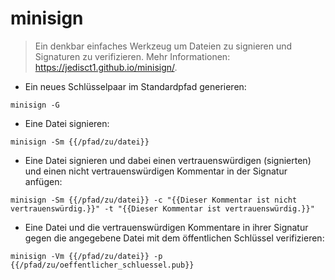 # minisign

> Ein denkbar einfaches Werkzeug um Dateien zu signieren und Signaturen zu verifizieren.
> Mehr Informationen: <https://jedisct1.github.io/minisign/>.

- Ein neues Schlüsselpaar im Standardpfad generieren:

`minisign -G`

- Eine Datei signieren:

`minisign -Sm {{/pfad/zu/datei}}`

- Eine Datei signieren und dabei einen vertrauenswürdigen (signierten) und einen nicht vertrauenswürdigen Kommentar in der Signatur anfügen:

`minisign -Sm {{/pfad/zu/datei}} -c "{{Dieser Kommentar ist nicht vertrauenswürdig.}}" -t "{{Dieser Kommentar ist vertrauenswürdig.}}"`

- Eine Datei und die vertrauenswürdigen Kommentare in ihrer Signatur gegen die angegebene Datei mit dem öffentlichen Schlüssel verifizieren:

`minisign -Vm {{/pfad/zu/datei}} -p {{/pfad/zu/oeffentlicher_schluessel.pub}}`
